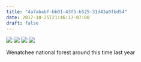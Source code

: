 ```yaml
---
title: "4a7ababf-bb01-43f5-b525-31d43a0fbd54"
date: 2017-10-25T21:46:17-07:00
draft: false
---
```


![](https://d17enza3bfujl8.cloudfront.net/20161106_01_02.jpg)
![](https://d17enza3bfujl8.cloudfront.net/20161106_01_04_01.jpg)
![](https://d17enza3bfujl8.cloudfront.net/20161106_01_22.jpg)
![](https://d17enza3bfujl8.cloudfront.net/20161106_01_36.jpg)

Wenatchee national forest around this time last year
